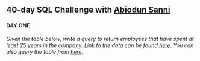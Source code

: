## 40-day SQL Challenge with [Abiodun Sanni](https://www.linkedin.com/in/abiodun-sanni-emmanuel)

#### DAY ONE
_Given the table below, write a query to return employees that have spent at least 25 years in the company._
_Link to the data can be found_ [_here_](https://lnkd.in/daTBPMrw).
_You can also query the table from_ [_here_](https://lnkd.in/d-BUCy5W).
